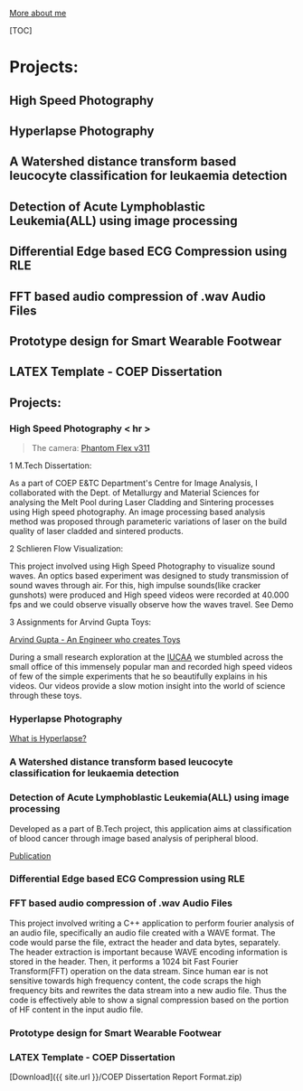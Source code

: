 [More about me](aboutme.md)

[TOC]

# Projects:
## High Speed Photography
## Hyperlapse Photography
## A Watershed distance transform based leucocyte classification for leukaemia detection
## Detection of Acute Lymphoblastic Leukemia(ALL) using image processing
## Differential Edge based ECG Compression using RLE
## FFT based audio compression of .wav Audio Files
## Prototype design for Smart Wearable Footwear
## LATEX Template - COEP Dissertation



## Projects:
### High Speed Photography < hr >

>The camera: [Phantom Flex v311](http://www.phantomhighspeed.com/)

1 M.Tech Dissertation:

As a part of COEP E&TC Department's Centre for Image Analysis, I collaborated with the Dept. of Metallurgy and Material Sciences for analysing the Melt Pool during Laser Cladding and Sintering processes using High speed photography. 
An image processing based analysis method was proposed through parameteric variations of laser on the build quality of
laser cladded and sintered products.

2 Schlieren Flow Visualization:

This project involved using High Speed Photography to visualize sound waves. An optics based experiment was designed to study transmission of sound waves through air. For this, high impulse sounds(like cracker gunshots) were produced and High speed videos were recorded at 40.000 fps and we could observe visually observe how the waves travel. 
See Demo

3 Assignments for Arvind Gupta Toys:

[Arvind Gupta - An Engineer who creates Toys](http://www.ted.com/talks/arvind_gupta_turning_trash_into_toys_for_learning#t-913222)

During a small research exploration at the [IUCAA](www.iucaa.ernet.in/) we stumbled across the small office of this immensely popular man and recorded high speed videos of few of the simple experiments that he so beautifully explains in his videos. Our videos provide a slow motion insight into the world of science through these toys.

### Hyperlapse Photography
[What is Hyperlapse?](https://en.wikipedia.org/wiki/Hyperlapse)

### A Watershed distance transform based leucocyte classification for leukaemia detection

### Detection of Acute Lymphoblastic Leukemia(ALL) using image processing
Developed as a part of B.Tech project, this application aims at classification of blood cancer through image based analysis of peripheral blood.

[Publication](http://ieeexplore.ieee.org/document/7087834/)

### Differential Edge based ECG Compression using RLE

### FFT based audio compression of .wav Audio Files
This project involved writing a C++ application to perform fourier analysis of an audio file, specifically an audio file created with a WAVE format. The code would parse the file, extract the header and data bytes, separately. The header extraction is important because WAVE encoding information is stored in the header. Then, it performs a 1024 bit Fast Fourier Transform(FFT) operation on the data stream. Since human ear is not sensitive towards high frequency content, the code scraps the high frequency bits and rewrites the data stream into a new audio file. Thus the code is effectively able to show a signal compression based on the portion of HF content in the input audio file.

### Prototype design for Smart Wearable Footwear

### LATEX Template - COEP Dissertation
[Download]({{ site.url }}/COEP Dissertation Report Format.zip)



